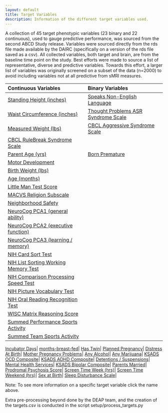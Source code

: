 ```yaml
---
layout: default
title: Target Variables
description: Information of the different target variables used.
---
```


A collection of 45 target phenotypic variables (23 binary and 22 continuous), used to gauge predictive performance,
was sourced from the second ABCD Study release. Variables were sourced directly from
the rds file made available by the DAIRC (specifically on a version of the rds file saved as a csv).
All collected variables, both target and brain, are from the baseline time point on the study.
Best efforts were made to source a list of representative, diverse and predictive variables.
Towards this effort, a larger list of variables was originally screened on a subset of the data (n=2000)
to avoid including variables not at all predictive from sMRI measures.


| Continuous Variables                  | Binary Variables                            |
|:--------------------------------------|:--------------------------------------------|
[Standing Height (inches)](./target_variables#standing-height-inches)|[Speaks Non-English Language](./target_variables#speaks-non-english-language)|
[Waist Circumference (inches)](./target_variables#waist-circumference-inches)|[Thought Problems ASR Syndrome Scale](./target_variables#thought-problems-asr-syndrome-scale)| 
[Measured Weight (lbs)](./target_variables#measured-weight-lbs)|[CBCL Aggressive Syndrome Scale](./target_variables#cbcl-aggressive-syndrome-scale)|
[CBCL RuleBreak Syndrome Scale](./target_variables#cbcl-rulebreak-syndrome-scale)|                   
[Parent Age (yrs)](./target_variables#parent-age-yrs)|[Born Premature](./target_variables#born-premature)|                      
[Motor Development](./target_variables#motor-development)|                      
[Birth Weight (lbs)](./target_variables#birth-weight-lbs)|                               
[Age (months)](./target_variables#age-months)|                                        
[Little Man Test Score](./target_variables#little-man-test-score)|                                
[MACVS Religion Subscale](./target_variables#macvs-religion-subscale)|                             
[Neighborhood Safety](./target_variables#neighborhood-safety)|                               
[NeuroCog PCA1 (general ability)](./target_variables#neurocog-pca1-general-ability)|                   
[NeuroCog PCA2 (executive function)](./target_variables#neurocog-pca2-executive-function)|
[NeuroCog PCA3 (learning / memory)](./target_variables#neurocog-pca3-learning-memory)|
[NIH Card Sort Test](./target_variables#nih-card-sort-test)|
[NIH List Sorting Working Memory Test](./target_variables#nih-list-sorting-working-memory-test)|
[NIH Comparison Processing Speed Test](./target_variables#nih-comparison-processing-speed-test)|
[NIH Picture Vocabulary Test](./target_variables#nih-picture-vocabulary-test)|
[NIH Oral Reading Recognition Test](./target_variables#nih-oral-reading-recognition-test)|
[WISC Matrix Reasoning Score](./target_variables#wisc-matrix-reasoning-score)|
[Summed Performance Sports Activity](./target_variables#summed-performance-sports-activity)|
[Summed Team Sports Activity](./target_variables#summed-team-sports-activity)|






[Incubator Days](./target_variables#incubator-days)|
[months-breast-fed](./target_variables#months-breast-fed)|
[Has Twin](./target_variables#has-twin)|
[Planned Pregnancy](./target_variables#planned-pregnancy)|
[Distress At Birth](./target_variables#distress-at-birth)|
[Mother Pregnancy Problems](./target_variables#mother-pregnancy-problems)|
[Any Alcohol](./target_variables#any-alcohol)|
[Any Marijuana](./target_variables#any-marijuana)|
[KSADS OCD Composite](./target_variables#ksads-ocd-composite)|
[KSADS ADHD Composite](./target_variables#ksads-adhd-composite)|
[Detentions / Suspensions](./target_variables#detentions-suspensions)|
[Mental Health Services](./target_variables#mental-health-services)|
[KSADS Bipolar Composite](./target_variables#ksads-bipolar-composite)|
[Parents Married](./target_variables#parents-married)|
[Prodromal Psychosis Score](./target_variables#prodromal-psychosis-score)|
[Screen Time Week (hrs)](./target_variables#screen-time-week)|
[Screen Time Weekend (hrs)](./target_variables#screen-time-weekend)|
[Sex at Birth](./target_variables#sex-at-birth)|
[Sleep Disturbance Scale](./target_variables#sleep-disturbance-scale)|





Note: To see more information on a specific target variable click the name above.

Extra pre-processing beyond done by the DEAP team, and the creation of the targets.csv is conducted in the script setup/process_targets.py